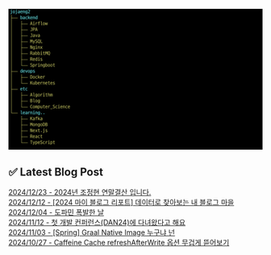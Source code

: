 ![image](./image/231205.png)

## ✅ Latest Blog Post

[2024/12/23 - 2024년 조정현 연말결산 입니다.](http://blog.naver.com/ds4ouj/223703251320?fromRss=true&trackingCode=rss) <br/>
[2024/12/12 - [2024 마이 블로그 리포트] 데이터로 찾아보는 내 블로그 마을](http://blog.naver.com/ds4ouj/223690827282?fromRss=true&trackingCode=rss) <br/>
[2024/12/04 - 도파민 폭발한 날](http://blog.naver.com/ds4ouj/223682674598?fromRss=true&trackingCode=rss) <br/>
[2024/11/12 - 첫 개발 컨퍼런스(DAN24)에 다녀왔다고 해요](http://blog.naver.com/ds4ouj/223657780536?fromRss=true&trackingCode=rss) <br/>
[2024/11/03 - [Spring] Graal Native Image 누구냐 넌](http://blog.naver.com/ds4ouj/223645237809?fromRss=true&trackingCode=rss) <br/>
[2024/10/27 - Caffeine Cache refreshAfterWrite 옵션 무겁게 뜯어보기](http://blog.naver.com/ds4ouj/223635329856?fromRss=true&trackingCode=rss) <br/>
